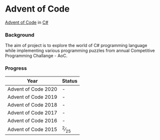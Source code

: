 # Advent of Code
[Advent of Code](https://adventofcode.com/) in [C#](https://docs.microsoft.com/en-us/dotnet/csharp/)

### Background
The aim of project is to explore the world of C# programming language while implementing various programming puzzles from annual Competitive Programming Challange - AoC.

### Progress


| Year | Status
|:---:|:---|
|Advent of Code 2020 | - |
|Advent of Code 2019 | - |
|Advent of Code 2018 | - |
|Advent of Code 2017 | - |
|Advent of Code 2016 | - |
|Advent of Code 2015 | <sup>2</sup>&frasl;<sub>25</sub> |